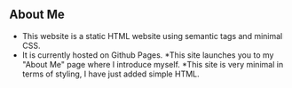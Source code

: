 ## About Me 

* This website is a static HTML website using semantic tags and minimal CSS. 
* It is currently hosted on Github Pages.
*This site launches you to my "About Me" page where I introduce myself.
*This site is very minimal in terms of styling, I have just added simple HTML.
